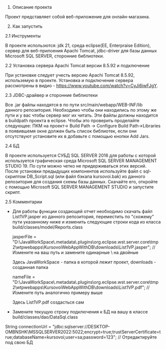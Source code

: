 1. Описание проекта

Проект представляет собой веб-приложение для онлайн-магазина.

2. Как запустить

2.1 Инструменты

В проекте использются: jdk 21, среда eclipse(EE, Enterpraise Edition), сервер для веб-прилоения Apachi Tomcat, jdbс-driver для базы данных Microsoft SQL SERVER, сторонние библиотеки.

2.2 Установка сервера Apachi Tomcat версии 8.5.92 и подключение

При установке следует учесть версию Apachi Tomcat 8.5.92, использемую в проекте. Установка и подключение сервера рассмотрены в видио - https://www.youtube.com/watch?v=CyJi6iwFJgY. 

2.3 JDBC-драйвер и сторонние библиотеки

Все .jar файлы находятся в по пути  src/main/webapp/WEB-INF/lib данного репозитория. Необходимо чтобы они находились по этому же пути и у вас чтобы сервер мог их читать. Эти файлы должны находится в buildpath проекта в eclipse.
Чтобы это проверить проделайте следующее: ПКМ на проект-> Build Path -> Configure Build Path->Libraries в появившемя окне должен быть список библиотек, если они отсутствуют установите их в добавьте с помощью кнопки Add Jars.

2.4 БД

В проекте используется СУБД SQL SERVER 2016 для работы с которой используется графическая среда Microsoft SQL SERVER MANAGEMENT STUDIO 19. По сути можно четко не придерживаться этих версий.
После установки предыдущих компонентов используйте файл с sql-скриптом DB_Script.sql (или файл бэкапа kursovoi.bak) из данного репозитория для создания схемы базы данных. Скачайте его, откройте с помощью Microsoft SQL SERVER MANAGEMENT STUDIO и запустите скрипт.

2.5 Комментарии

* Для работы функции создающей отчет необходимо скачать файл List1VP.jasper из данного репозитория, переместить по "схожему" пути указанному ниже и изменить следующие строки кода из класса build/classes/model/Reports.class

  jasperFile = "D:\\JavaWorkSpace\\.metadata\\.plugins\\org.eclipse.wst.server.core\\tmp2\\wtpwebapps\\KursovoiWebAppWithDB\\downloads\\List1VP.jasper"; //Измените на ваш путь и замените одинарные \ на двойные

  Здесь JavaWorkSpace - папка в которой лежит проект, downloads - созданная папка

  nameFile = "D:\\JavaWorkSpace\\.metadata\\.plugins\\org.eclipse.wst.server.core\\tmp2\\wtpwebapps\\KursovoiWebAppWithDB\\downloads\\List1VP.pdf"; //Измените путь аналогично примеру выше

  Здесь List1VP.pdf создасться сам

* Замените текущую строку подключения к БД на вашу в классе build/classes/dao/DataSql.class

String connectionUrl = "jdbc:sqlserver://DESKTOP-OMBNSHK\\MSSQLSERVER2022:5022;encrypt=true;trustServerCertificate=true;databaseName=kursovoi;user=sa;password=123"; // Отредактируйте под свою БД

  


  

